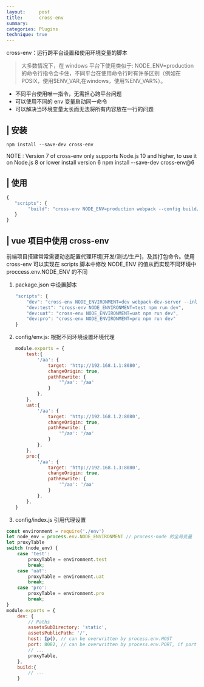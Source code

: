 ```yaml
---
layout:     post
title:      cross-env 
summary:
categories: Plugins
technique: true
---
```


cross-env：运行跨平台设置和使用环境变量的脚本 

> 大多数情况下，在 windows 平台下使用类似于: NODE_ENV=production 的命令行指令会卡住，不同平台在使用命令行时有许多区别（例如在POSIX，使用$ENV_VAR,在windows，使用%ENV_VAR%）。

- 不同平台使用唯一指令，无需担心跨平台问题
- 可以使用不同的 env 变量启动同一命令
- 可以解决当环境变量太长而无法将所有内容放在一行的问题
 
## | 安装

`npm install --save-dev cross-env`

NOTE : Version 7 of cross-env only supports Node.js 10 and higher, to use it on Node.js 8 or lower install version 6 npm install --save-dev cross-env@6

## | 使用

```javascript
{
   "scripts": {
        "build": "cross-env NODE_ENV=production webpack --config build/webpack.config.js"
   }
}
``` 

## | vue 项目中使用 cross-env

前端项目搭建常常需要动态配置代理环境[开发/测试/生产]，及其打包命令。使用 cross-env 可以实现在 scripts 脚本中修改 NODE_ENV 的值从而实现不同环境中 proccess.env.NODE_ENV 的不同 

1. package.json 中设置脚本


    ```javascript
    "scripts": {
        "dev": "cross-env NODE_ENVIRONMENT=dev webpack-dev-server --inline --progress --config build/webpack.dev.conf.js",
        "dev:test": "cross-env NODE_ENVIRONMENT=test npm run dev",
        "dev:uat": "cross-env NODE_ENVIRONMENT=uat npm run dev",
        "dev:pro": "cross-env NODE_ENVIRONMENT=pro npm run dev"
    }
    ```

2. config/env.js: 根据不同环境设置环境代理

    ```javascript
    module.exports = {
        test:{
            '/aa': {  
                target: 'http://192.168.1.1:8080',
                changeOrigin: true,
                pathRewrite: {
                    '^/aa': '/aa'
                }
            },
        },
        uat:{
            '/aa': {  
                target: 'http://192.168.1.2:8080',
                changeOrigin: true,
                pathRewrite: {
                    '^/aa': '/aa'
                }
            },
        },
        pro:{
            '/aa': {  
                target: 'http://192.168.1.3:8080',
                changeOrigin: true,
                pathRewrite: {
                    '^/aa': '/aa'
                }
            },
        },
    }
    ```

3. config/index.js 引用代理设置

```javascript
const environment = require('./env')
let node_env = process.env.NODE_ENVIRONMENT // process-node 的全局变量
let proxyTable
switch (node_env) {
    case 'test':
        proxyTable = environment.test
        break; 
    case 'uat':
        proxyTable = environment.uat
        break;
    case 'pro':
        proxyTable = environment.pro
        break;
}
module.exports = {
    dev: {
        // Paths
        assetsSubDirectory: 'static',
        assetsPublicPath: '/',
        host: Ip(), // can be overwritten by process.env.HOST
        port: 8082, // can be overwritten by process.env.PORT, if port is in use, a free one will be determined
        // ...
        proxyTable,
    },
    build:{
        // ...
    }
```


